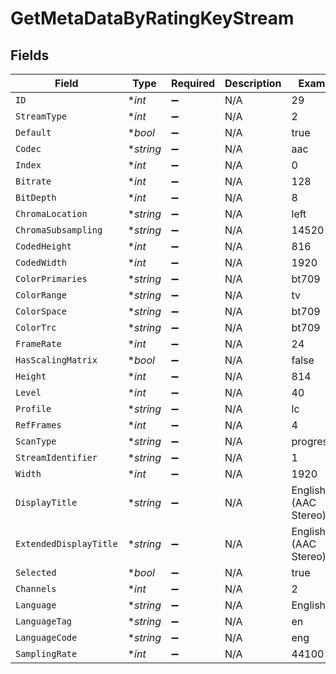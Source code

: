 # GetMetaDataByRatingKeyStream


## Fields

| Field                  | Type                   | Required               | Description            | Example                |
| ---------------------- | ---------------------- | ---------------------- | ---------------------- | ---------------------- |
| `ID`                   | **int*                 | :heavy_minus_sign:     | N/A                    | 29                     |
| `StreamType`           | **int*                 | :heavy_minus_sign:     | N/A                    | 2                      |
| `Default`              | **bool*                | :heavy_minus_sign:     | N/A                    | true                   |
| `Codec`                | **string*              | :heavy_minus_sign:     | N/A                    | aac                    |
| `Index`                | **int*                 | :heavy_minus_sign:     | N/A                    | 0                      |
| `Bitrate`              | **int*                 | :heavy_minus_sign:     | N/A                    | 128                    |
| `BitDepth`             | **int*                 | :heavy_minus_sign:     | N/A                    | 8                      |
| `ChromaLocation`       | **string*              | :heavy_minus_sign:     | N/A                    | left                   |
| `ChromaSubsampling`    | **string*              | :heavy_minus_sign:     | N/A                    | 14520                  |
| `CodedHeight`          | **int*                 | :heavy_minus_sign:     | N/A                    | 816                    |
| `CodedWidth`           | **int*                 | :heavy_minus_sign:     | N/A                    | 1920                   |
| `ColorPrimaries`       | **string*              | :heavy_minus_sign:     | N/A                    | bt709                  |
| `ColorRange`           | **string*              | :heavy_minus_sign:     | N/A                    | tv                     |
| `ColorSpace`           | **string*              | :heavy_minus_sign:     | N/A                    | bt709                  |
| `ColorTrc`             | **string*              | :heavy_minus_sign:     | N/A                    | bt709                  |
| `FrameRate`            | **int*                 | :heavy_minus_sign:     | N/A                    | 24                     |
| `HasScalingMatrix`     | **bool*                | :heavy_minus_sign:     | N/A                    | false                  |
| `Height`               | **int*                 | :heavy_minus_sign:     | N/A                    | 814                    |
| `Level`                | **int*                 | :heavy_minus_sign:     | N/A                    | 40                     |
| `Profile`              | **string*              | :heavy_minus_sign:     | N/A                    | lc                     |
| `RefFrames`            | **int*                 | :heavy_minus_sign:     | N/A                    | 4                      |
| `ScanType`             | **string*              | :heavy_minus_sign:     | N/A                    | progressive            |
| `StreamIdentifier`     | **string*              | :heavy_minus_sign:     | N/A                    | 1                      |
| `Width`                | **int*                 | :heavy_minus_sign:     | N/A                    | 1920                   |
| `DisplayTitle`         | **string*              | :heavy_minus_sign:     | N/A                    | English (AAC Stereo)   |
| `ExtendedDisplayTitle` | **string*              | :heavy_minus_sign:     | N/A                    | English (AAC Stereo)   |
| `Selected`             | **bool*                | :heavy_minus_sign:     | N/A                    | true                   |
| `Channels`             | **int*                 | :heavy_minus_sign:     | N/A                    | 2                      |
| `Language`             | **string*              | :heavy_minus_sign:     | N/A                    | English                |
| `LanguageTag`          | **string*              | :heavy_minus_sign:     | N/A                    | en                     |
| `LanguageCode`         | **string*              | :heavy_minus_sign:     | N/A                    | eng                    |
| `SamplingRate`         | **int*                 | :heavy_minus_sign:     | N/A                    | 44100                  |